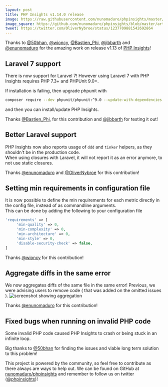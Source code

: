 ```yaml
---
layout: post
title: PHP Insights v1.14.0 release
image: https://raw.githubusercontent.com/nunomaduro/phpinsights/master/art/logo.gif
image_square: https://github.com/nunomaduro/phpinsights/blob/master/art/heart.png?raw=true
tweet: https://twitter.com/OliverNybroe/status/1237709881542692864
---
```


Thanks to [@50bhan](https://twitter.com/50bhan), [@wioncy](https://twitter.com/wioncy), [@Bastien_Phi](https://twitter.com/Bastien_Phi), [@jibbarth](https://twitter.com/jibbarth) and [@enunomaduro](https://twitter.com/enunomaduro) for the amazing work on release v1.13 of [PHP Insights](https://phpinsights.com)!

## Laravel 7 support
There is now support for Laravel 7!
However using Laravel 7 with PHP Insights requires PHP 7.3+ and PHPUnit 9.0+.  

If installation is failing, then upgrade phpunit with
```bash
composer require --dev phpunit/phpunit:^9.0 --update-with-dependencies
```

and then you can install/update PHP Insights.

Thanks [@Bastien_Phi](https://twitter.com/Bastien_Phi), for this contribution and [@jibbarth](https://twitter.com/jibbarth) for testing it out!


## Better Laravel support
PHP Insights now also reports usage of `ddd` and `tinker` helpers, as they shouldn't be in the production code.  
When using closures with Laravel, it will not report it as an error anymore, to not use static closures.  

Thanks [@enunomaduro](https://twitter.com/enunomaduro) and [@OliverNybroe](https://twitter.com/OliverNybroe) for this contribution!

## Setting min requirements in configuration file
It is now possible to define the min requirements for each metric directly in the config file, instead of as commandline arguments.  
This can be done by adding the following to your configuration file
```php
'requirements' => [
     'min-quality' => 0,
     'min-complexity' => 0,
     'min-architecture' => 0,
     'min-style' => 0,
     'disable-security-check' => false,
]
```

Thanks [@wioncy](https://twitter.com/wioncy) for this contribution!

## Aggregate diffs in the same error
We now aggregates diffs of the same file in the same error!
Previous, we were advising users to remove code ( that was added on the omitted issues ).
![screenshot showing aggregation](https://user-images.githubusercontent.com/5457236/76355594-ddce4500-6314-11ea-98df-01c63c320601.png)

Thanks [@enunomaduro](https://twitter.com/enunomaduro) for this contribution!

## Fixed bugs when running on invalid PHP code
Some invalid PHP code caused PHP Insights to crash or being stuck in an infinite loop.  

Big thanks to [@50bhan](https://twitter.com/50bhan) for finding the issues and viable long term solution to this problem!


This project is powered by the community, so feel free to contribute as there always are ways to help out.
We can be found on GitHub at [nunomaduro/phpinsights](https://github.com/nunomaduro/phpinsights) and remember to follow us on twitter ([@phpinsights](https://twitter.com/phpinsights))!
